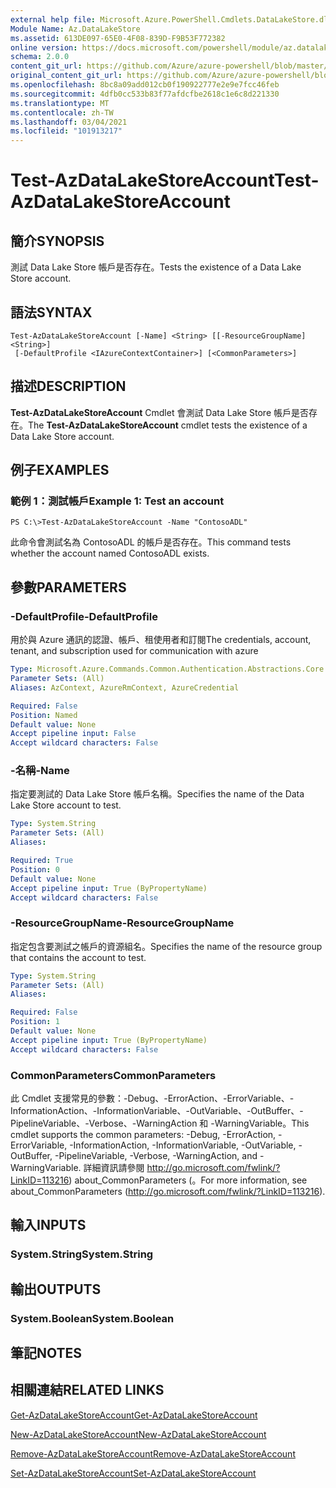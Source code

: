 ```yaml
---
external help file: Microsoft.Azure.PowerShell.Cmdlets.DataLakeStore.dll-Help.xml
Module Name: Az.DataLakeStore
ms.assetid: 613DE097-65E0-4F08-839D-F9B53F772382
online version: https://docs.microsoft.com/powershell/module/az.datalakestore/test-azdatalakestoreaccount
schema: 2.0.0
content_git_url: https://github.com/Azure/azure-powershell/blob/master/src/DataLakeStore/DataLakeStore/help/Test-AzDataLakeStoreAccount.md
original_content_git_url: https://github.com/Azure/azure-powershell/blob/master/src/DataLakeStore/DataLakeStore/help/Test-AzDataLakeStoreAccount.md
ms.openlocfilehash: 8bc8a09add012cb0f190922777e2e9e7fcc46feb
ms.sourcegitcommit: 4dfb0cc533b83f77afdcfbe2618c1e6c8d221330
ms.translationtype: MT
ms.contentlocale: zh-TW
ms.lasthandoff: 03/04/2021
ms.locfileid: "101913217"
---
```

# <span data-ttu-id="daf5e-101">Test-AzDataLakeStoreAccount</span><span class="sxs-lookup"><span data-stu-id="daf5e-101">Test-AzDataLakeStoreAccount</span></span>

## <span data-ttu-id="daf5e-102">簡介</span><span class="sxs-lookup"><span data-stu-id="daf5e-102">SYNOPSIS</span></span>
<span data-ttu-id="daf5e-103">測試 Data Lake Store 帳戶是否存在。</span><span class="sxs-lookup"><span data-stu-id="daf5e-103">Tests the existence of a Data Lake Store account.</span></span>

## <span data-ttu-id="daf5e-104">語法</span><span class="sxs-lookup"><span data-stu-id="daf5e-104">SYNTAX</span></span>

```
Test-AzDataLakeStoreAccount [-Name] <String> [[-ResourceGroupName] <String>]
 [-DefaultProfile <IAzureContextContainer>] [<CommonParameters>]
```

## <span data-ttu-id="daf5e-105">描述</span><span class="sxs-lookup"><span data-stu-id="daf5e-105">DESCRIPTION</span></span>
<span data-ttu-id="daf5e-106">**Test-AzDataLakeStoreAccount** Cmdlet 會測試 Data Lake Store 帳戶是否存在。</span><span class="sxs-lookup"><span data-stu-id="daf5e-106">The **Test-AzDataLakeStoreAccount** cmdlet tests the existence of a Data Lake Store account.</span></span>

## <span data-ttu-id="daf5e-107">例子</span><span class="sxs-lookup"><span data-stu-id="daf5e-107">EXAMPLES</span></span>

### <span data-ttu-id="daf5e-108">範例 1：測試帳戶</span><span class="sxs-lookup"><span data-stu-id="daf5e-108">Example 1: Test an account</span></span>
```
PS C:\>Test-AzDataLakeStoreAccount -Name "ContosoADL"
```

<span data-ttu-id="daf5e-109">此命令會測試名為 ContosoADL 的帳戶是否存在。</span><span class="sxs-lookup"><span data-stu-id="daf5e-109">This command tests whether the account named ContosoADL exists.</span></span>

## <span data-ttu-id="daf5e-110">參數</span><span class="sxs-lookup"><span data-stu-id="daf5e-110">PARAMETERS</span></span>

### <span data-ttu-id="daf5e-111">-DefaultProfile</span><span class="sxs-lookup"><span data-stu-id="daf5e-111">-DefaultProfile</span></span>
<span data-ttu-id="daf5e-112">用於與 Azure 通訊的認證、帳戶、租使用者和訂閱</span><span class="sxs-lookup"><span data-stu-id="daf5e-112">The credentials, account, tenant, and subscription used for communication with azure</span></span>

```yaml
Type: Microsoft.Azure.Commands.Common.Authentication.Abstractions.Core.IAzureContextContainer
Parameter Sets: (All)
Aliases: AzContext, AzureRmContext, AzureCredential

Required: False
Position: Named
Default value: None
Accept pipeline input: False
Accept wildcard characters: False
```

### <span data-ttu-id="daf5e-113">-名稱</span><span class="sxs-lookup"><span data-stu-id="daf5e-113">-Name</span></span>
<span data-ttu-id="daf5e-114">指定要測試的 Data Lake Store 帳戶名稱。</span><span class="sxs-lookup"><span data-stu-id="daf5e-114">Specifies the name of the Data Lake Store account to test.</span></span>

```yaml
Type: System.String
Parameter Sets: (All)
Aliases:

Required: True
Position: 0
Default value: None
Accept pipeline input: True (ByPropertyName)
Accept wildcard characters: False
```

### <span data-ttu-id="daf5e-115">-ResourceGroupName</span><span class="sxs-lookup"><span data-stu-id="daf5e-115">-ResourceGroupName</span></span>
<span data-ttu-id="daf5e-116">指定包含要測試之帳戶的資源組名。</span><span class="sxs-lookup"><span data-stu-id="daf5e-116">Specifies the name of the resource group that contains the account to test.</span></span>

```yaml
Type: System.String
Parameter Sets: (All)
Aliases:

Required: False
Position: 1
Default value: None
Accept pipeline input: True (ByPropertyName)
Accept wildcard characters: False
```

### <span data-ttu-id="daf5e-117">CommonParameters</span><span class="sxs-lookup"><span data-stu-id="daf5e-117">CommonParameters</span></span>
<span data-ttu-id="daf5e-118">此 Cmdlet 支援常見的參數：-Debug、-ErrorAction、-ErrorVariable、-InformationAction、-InformationVariable、-OutVariable、-OutBuffer、-PipelineVariable、-Verbose、-WarningAction 和 -WarningVariable。</span><span class="sxs-lookup"><span data-stu-id="daf5e-118">This cmdlet supports the common parameters: -Debug, -ErrorAction, -ErrorVariable, -InformationAction, -InformationVariable, -OutVariable, -OutBuffer, -PipelineVariable, -Verbose, -WarningAction, and -WarningVariable.</span></span> <span data-ttu-id="daf5e-119">詳細資訊請參閱 http://go.microsoft.com/fwlink/?LinkID=113216) about_CommonParameters (。</span><span class="sxs-lookup"><span data-stu-id="daf5e-119">For more information, see about_CommonParameters (http://go.microsoft.com/fwlink/?LinkID=113216).</span></span>

## <span data-ttu-id="daf5e-120">輸入</span><span class="sxs-lookup"><span data-stu-id="daf5e-120">INPUTS</span></span>

### <span data-ttu-id="daf5e-121">System.String</span><span class="sxs-lookup"><span data-stu-id="daf5e-121">System.String</span></span>

## <span data-ttu-id="daf5e-122">輸出</span><span class="sxs-lookup"><span data-stu-id="daf5e-122">OUTPUTS</span></span>

### <span data-ttu-id="daf5e-123">System.Boolean</span><span class="sxs-lookup"><span data-stu-id="daf5e-123">System.Boolean</span></span>

## <span data-ttu-id="daf5e-124">筆記</span><span class="sxs-lookup"><span data-stu-id="daf5e-124">NOTES</span></span>

## <span data-ttu-id="daf5e-125">相關連結</span><span class="sxs-lookup"><span data-stu-id="daf5e-125">RELATED LINKS</span></span>

[<span data-ttu-id="daf5e-126">Get-AzDataLakeStoreAccount</span><span class="sxs-lookup"><span data-stu-id="daf5e-126">Get-AzDataLakeStoreAccount</span></span>](./Get-AzDataLakeStoreAccount.md)

[<span data-ttu-id="daf5e-127">New-AzDataLakeStoreAccount</span><span class="sxs-lookup"><span data-stu-id="daf5e-127">New-AzDataLakeStoreAccount</span></span>](./New-AzDataLakeStoreAccount.md)

[<span data-ttu-id="daf5e-128">Remove-AzDataLakeStoreAccount</span><span class="sxs-lookup"><span data-stu-id="daf5e-128">Remove-AzDataLakeStoreAccount</span></span>](./Remove-AzDataLakeStoreAccount.md)

[<span data-ttu-id="daf5e-129">Set-AzDataLakeStoreAccount</span><span class="sxs-lookup"><span data-stu-id="daf5e-129">Set-AzDataLakeStoreAccount</span></span>](./Set-AzDataLakeStoreAccount.md)


